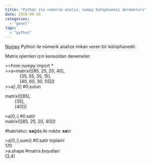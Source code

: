 ```yaml
---
title: "Python ile nümerik analiz, numpy kütüphanesi denemeleri"
date: 2014-04-16
categories: 
  - "genel"
tags: 
  - "python"
---
```


[Numpy](http://www.numpy.org/) Python ile nümerik analize imkan veren bir kütüphanedir.  
  
Matris işlemleri için konsoldan denemeler:  
  
\>>from numpy import \*  
\>>a=matrix(\[\[85, 25, 20, 40\],  
            \[35, 55, 35, 15\],  
            \[40, 60, 30, 55\]\])  
\>>a\[:,0\] #0.sutun  
  
matrix(\[\[85\],  
        \[35\],  
        \[40\]\])  
  
\>a\[0,:\] #0.satir  
matrix(\[\[85, 25, 20, 40\]\])  
  
#hatırlatıcı: **sa**ğda iki nokta: **sa**tır  
  
\>a\[0,:\].sum() #0.satir toplami  
170  
\>a.shape #matris boyutlari  
(3,4)
